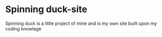 # Spinning duck-site
Spinning duck is a little project of mine and is my own site built upon my coding knowlage
